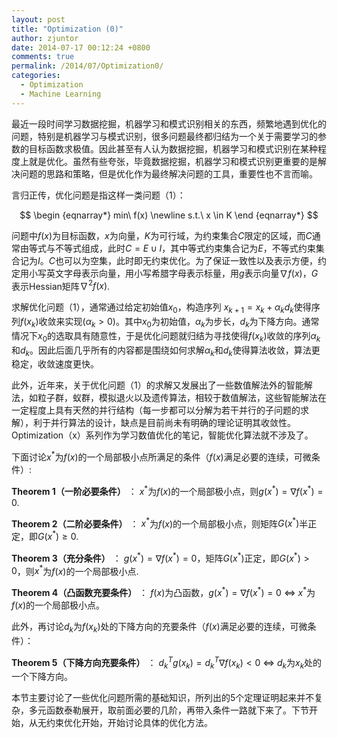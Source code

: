 ```yaml
---
layout: post
title: "Optimization (0)"
author: zjuntor
date: 2014-07-17 00:12:24 +0800
comments: true
permalink: /2014/07/Optimization0/
categories:
  - Optimization
  - Machine Learning
---
```

最近一段时间学习数据挖掘，机器学习和模式识别相关的东西，频繁地遇到优化的问题，特别是机器学习与模式识别，很多问题最终都归结为一个关于需要学习的参数的目标函数求极值。因此甚至有人认为数据挖掘，机器学习和模式识别在某种程度上就是优化。虽然有些夸张，毕竟数据挖掘，机器学习和模式识别更重要的是解决问题的思路和策略，但是优化作为最终解决问题的工具，重要性也不言而喻。

言归正传，优化问题是指这样一类问题（1）：

$$
\begin {eqnarray*}
min\ f(x)
\newline
s.t.\ x \in K
\end {eqnarray*}
$$

问题中$f(x)$为目标函数，$x$为向量，$K$为可行域，为约束集合$C$限定的区域，而$C$通常由等式与不等式组成，此时$C=E\cup I$，其中等式约束集合记为$E$，不等式约束集合记为$I$。$C$也可以为空集，此时即无约束优化。为了保证一致性以及表示方便，约定用小写英文字母表示向量，用小写希腊字母表示标量，用$g$表示向量$\nabla f(x)$，$G$表示Hessian矩阵$\nabla ^2 f(x)$.

求解优化问题（1），通常通过给定初始值$x _0$，构造序列 $x _{k+1}=x _k + \alpha _k d _k$使得序列$f(x _k)$收敛来实现($\alpha _k >0$)。其中$x _0$为初始值，$\alpha _k$为步长，$d _k$为下降方向。通常情况下$x _0$的选取具有随意性，于是优化问题就归结为寻找使得$f(x _k)$收敛的序列$\alpha _k$和$d _k$。因此后面几乎所有的内容都是围绕如何求解$\alpha _k$和$d _k$使得算法收敛，算法更稳定，收敛速度更快。

此外，近年来，关于优化问题（1）的求解又发展出了一些数值解法外的智能解法，如粒子群，蚁群，模拟退火以及遗传算法，相较于数值解法，这些智能解法在一定程度上具有天然的并行结构（每一步都可以分解为若干并行的子问题的求解），利于并行算法的设计，缺点是目前尚未有明确的理论证明其收敛性。Optimization（x）系列作为学习数值优化的笔记，智能优化算法就不涉及了。


下面讨论$x^*$为$f(x)$的一个局部极小点所满足的条件（$f(x)$满足必要的连续，可微条件）:

__Theorem 1（一阶必要条件）__ ： $x ^ *$为$f(x)$的一个局部极小点，则$g(x ^ *)=\nabla f(x ^ *)=0$.

__Theorem 2（二阶必要条件）__ ： $x ^ *$为$f(x)$的一个局部极小点，则矩阵$G(x ^ *)$半正定，即$G(x ^ *)\geq 0$.

__Theorem 3（充分条件）__ ： $g(x ^ *)=\nabla f(x ^ *)=0$，矩阵$G(x ^ *)$正定，即$G(x ^ *)> 0$，则$x ^ *$为$f(x)$的一个局部极小点.

__Theorem 4（凸函数充要条件）__ ： $f(x)$为凸函数，$g(x ^ *)=\nabla f(x ^ *)=0$ $\Leftrightarrow$  $x ^ *$为$f(x)$的一个局部极小点。

此外，再讨论$d _k$为$f(x _ k)$处的下降方向的充要条件（$f(x)$满足必要的连续，可微条件）：

__Theorem 5（下降方向充要条件）__ ： ${d _ k}^T g(x _ k) = {d _ k}^T \nabla f(x _ k) <0$ $\Leftrightarrow$ ${d _ k}$为$x _ k$处的一个下降方向。


本节主要讨论了一些优化问题所需的基础知识，所列出的5个定理证明起来并不复杂，多元函数泰勒展开，取前面必要的几阶，再带入条件一路就下来了。下节开始，从无约束优化开始，开始讨论具体的优化方法。

